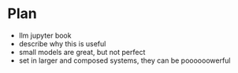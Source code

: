 # Plan
- llm jupyter book
- describe why this is useful
- small models are great, but not perfect
- set in larger and composed systems, they can be poooooowerful

